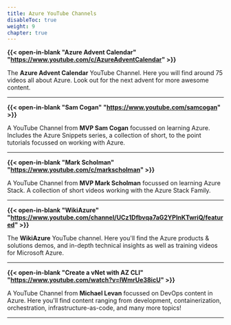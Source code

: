 ```yaml
---
title: Azure YouTube Channels
disableToc: true
weight: 9
chapter: true
---
```


**{{< open-in-blank "Azure Advent Calendar" "https://www.youtube.com/c/AzureAdventCalendar" >}}**

The **Azure Advent Calendar** YouTube Channel. Here you will find around 75 videos all about Azure. Look out for the next advent for more awesome content.

---

**{{< open-in-blank "Sam Cogan" "https://www.youtube.com/samcogan" >}}**

A YouTube Channel from **MVP Sam Cogan** focussed on learning Azure. Includes the Azure Snippets series, a collection of short, to the point tutorials focussed on working with Azure.

---
**{{< open-in-blank "Mark Scholman" "https://www.youtube.com/c/markscholman" >}}**

A YouTube Channel from **MVP Mark Scholman** focussed on learning Azure Stack. A collection of short videos working with the Azure Stack Family.

---
**{{< open-in-blank "WikiAzure" "https://www.youtube.com/channel/UCz1Dfbvqa7aG2YPlnKTwriQ/featured" >}}**

The **WikiAzure** YouTube channel. Here you'll find the Azure products & solutions demos, and in-depth technical insights as well as training videos for Microsoft Azure.

---

**{{< open-in-blank "Create a vNet with AZ CLI" "https://www.youtube.com/watch?v=IWmrUe38icU" >}}**

A YouTube Channel from **Michael Levan** focussed on DevOps content in Azure. Here you'll find content ranging from development, containerization, orchestration, infrastructure-as-code, and many more topics!

---